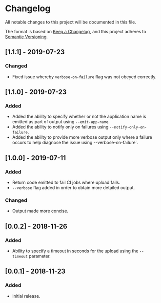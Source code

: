 # Changelog
All notable changes to this project will be documented in this file.

The format is based on [Keep a Changelog](https://keepachangelog.com/en/1.0.0/),
and this project adheres to [Semantic Versioning](https://semver.org/spec/v2.0.0.html).

## [1.1.1] - 2019-07-23
### Changed
- Fixed issue whereby `verbose-on-failure` flag was not obeyed correctly.

## [1.1.0] - 2019-07-23
### Added
- Added the ability to specify whether or not the application name is emitted as part of output using `--emit-app-name`.
- Added the ability to notify only on failures using `--notify-only-on-failure`.
- Added the ability to provide more verbose output only where a failure occurs to help diagnose the issue using --verbose-on-failure`.

## [1.0.0] - 2019-07-11
### Added
- Return code emitted to fail CI jobs where upload fails.
- `--verbose` flag added in order to obtain more detailed output.

### Changed
- Output made more concise.

## [0.0.2] - 2018-11-26
### Added
- Ability to specify a timeout in seconds for the upload using the `--timeout` parameter.

## [0.0.1] - 2018-11-23

### Added
- Initial release.